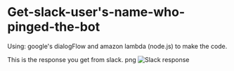 # Get-slack-user's-name-who-pinged-the-bot

Using: google's dialogFlow and amazon lambda (node.js) to make the code.

This is the response you get from slack.
png
![Slack response](https://github.com/hassifow/Get-slack-user-name-who-pinged-the-bot/blob/master/Screen%20Shot%202018-06-27%20at%2015.00.50.png?raw=true)
